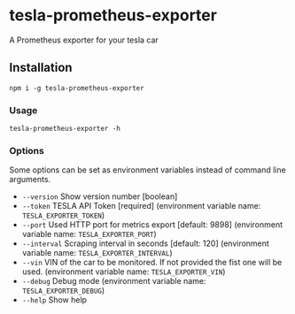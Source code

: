 # tesla-prometheus-exporter

A Prometheus exporter for your tesla car

## Installation

    npm i -g tesla-prometheus-exporter

### Usage

    tesla-prometheus-exporter -h

### Options

Some options can be set as environment variables instead of command line arguments.

- `--version` Show version number [boolean]
- `--token` TESLA API Token [required] (environment variable name: `TESLA_EXPORTER_TOKEN`)
- `--port` Used HTTP port for metrics export [default: 9898] (environment variable name: `TESLA_EXPORTER_PORT`)
- `--interval` Scraping interval in seconds [default: 120] (environment variable name: `TESLA_EXPORTER_INTERVAL`)
- `--vin` VIN of the car to be monitored. If not provided the fist one will be used. (environment variable name: `TESLA_EXPORTER_VIN`)
- `--debug` Debug mode (environment variable name: `TESLA_EXPORTER_DEBUG`)
- `--help` Show help
